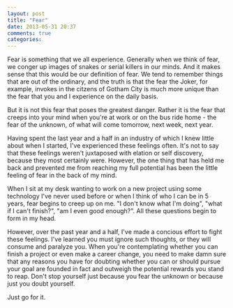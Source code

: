 ```yaml
---
layout: post
title: "Fear"
date: 2013-05-31 20:37
comments: true
categories:
---
```


Fear is something that we all experience. Generally when we think of fear, we
conger up images of snakes or serial killers in our minds. And it makes sense
that this would be our definition of fear. We tend
to remember things that are out of the ordinary, and the truth is that the fear
the Joker, for example, invokes in the citzens of Gotham City is much more
unique than the fear that you and I experience on the daily basis.

But it is not this fear that poses the greatest danger. Rather it is the fear that creeps into
your mind when you're at work or on the bus ride home - the fear of the
unknown, of what will come tomorrow, next week, next year.

Having spent the last year and a half in an industry of which I knew little
about when I started, I've experienced these feelings often. It's not to say
that these feelings weren't juxtaposed with elation or self discovery,
because they most certainly were. However,
the one thing that has held me back and prevented me from reaching my full potential
has been the little feeling of fear in the back of my mind.

When I sit at my desk wanting to work on a new project using some
technology I've never used before or when I think of who I can be in 5 years,
fear begins to creep up on me. "I don't know what I'm doing", "what if I
can't finish?", "am I even good enough?". All these questions begin to form in my head.

However, over the past year and a half, I've made a concious effort to fight these feelings.
I've learned you must ignore such thoughts, or they will consume and paralyze you. When
you're contemplating whether you can finish a project or even make a career change,
you need to make damn sure that any reasons you have for doubting whether you can or should pursue
your goal are founded in fact and outweigh the potential rewards you stand to
reap. Don't stop yourself just because you fear the unknown or because just you
doubt yourself.

Just go for it.
